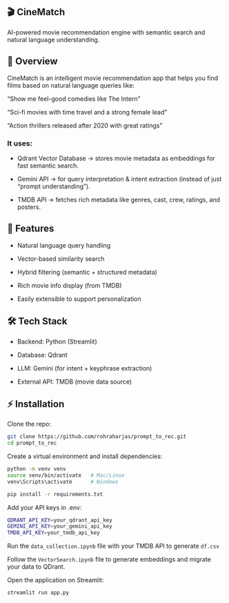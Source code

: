 ## 🎬 CineMatch

AI-powered movie recommendation engine with semantic search and natural language understanding.

## 📌 Overview

CineMatch is an intelligent movie recommendation app that helps you find films based on natural language queries like:

“Show me feel-good comedies like The Intern”

“Sci-fi movies with time travel and a strong female lead”

“Action thrillers released after 2020 with great ratings”

### It uses:

- Qdrant Vector Database → stores movie metadata as embeddings for fast semantic search.

- Gemini API → for query interpretation & intent extraction (instead of just “prompt understanding”).

- TMDB API → fetches rich metadata like genres, cast, crew, ratings, and posters.

## 🚀 Features

- Natural language query handling

- Vector-based similarity search

- Hybrid filtering (semantic + structured metadata)

- Rich movie info display (from TMDB)

- Easily extensible to support personalization

## 🛠️ Tech Stack

- Backend: Python (Streamlit)

- Database: Qdrant

- LLM: Gemini (for intent + keyphrase extraction)

- External API: TMDB (movie data source)

## ⚡ Installation

Clone the repo:

```bash
git clone https://github.com/rohraharjas/prompt_to_rec.git
cd prompt_to_rec
```

Create a virtual environment and install dependencies:

```bash
python -m venv venv
source venv/bin/activate   # Mac/Linux
venv\Scripts\activate      # Windows

pip install -r requirements.txt
```

Add your API keys in .env:

```bash
QDRANT_API_KEY=your_qdrant_api_key
GEMINI_API_KEY=your_gemini_api_key
TMDB_API_KEY=your_tmdb_api_key
```

Run the `data_collection.ipynb` file with your TMDB API to generate `df.csv`

Follow the `VectorSearch.ipynb` file to generate embeddings and migrate your data to QDrant.

Open the application on Streamlit:

`streamlit run app.py`